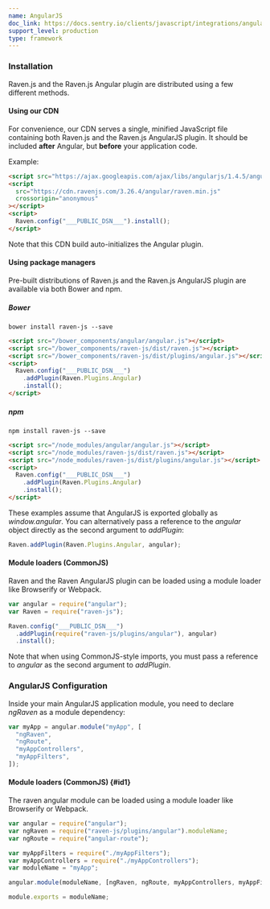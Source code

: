 ```yaml
---
name: AngularJS
doc_link: https://docs.sentry.io/clients/javascript/integrations/angularjs/
support_level: production
type: framework
---
```


### Installation

Raven.js and the Raven.js Angular plugin are distributed using a few different methods.

#### Using our CDN

For convenience, our CDN serves a single, minified JavaScript file containing both Raven.js and the Raven.js AngularJS plugin. It should be included **after** Angular, but **before** your application code.

Example:

```html
<script src="https://ajax.googleapis.com/ajax/libs/angularjs/1.4.5/angular.min.js"></script>
<script
  src="https://cdn.ravenjs.com/3.26.4/angular/raven.min.js"
  crossorigin="anonymous"
></script>
<script>
  Raven.config("___PUBLIC_DSN___").install();
</script>
```

Note that this CDN build auto-initializes the Angular plugin.

#### Using package managers

Pre-built distributions of Raven.js and the Raven.js AngularJS plugin are available via both Bower and npm.

##### Bower

```shell
bower install raven-js --save
```

```html
<script src="/bower_components/angular/angular.js"></script>
<script src="/bower_components/raven-js/dist/raven.js"></script>
<script src="/bower_components/raven-js/dist/plugins/angular.js"></script>
<script>
  Raven.config("___PUBLIC_DSN___")
    .addPlugin(Raven.Plugins.Angular)
    .install();
</script>
```

##### npm

```shell
npm install raven-js --save
```

```html
<script src="/node_modules/angular/angular.js"></script>
<script src="/node_modules/raven-js/dist/raven.js"></script>
<script src="/node_modules/raven-js/dist/plugins/angular.js"></script>
<script>
  Raven.config("___PUBLIC_DSN___")
    .addPlugin(Raven.Plugins.Angular)
    .install();
</script>
```

These examples assume that AngularJS is exported globally as _window.angular_. You can alternatively pass a reference to the _angular_ object directly as the second argument to _addPlugin_:

```javascript
Raven.addPlugin(Raven.Plugins.Angular, angular);
```

#### Module loaders (CommonJS)

Raven and the Raven AngularJS plugin can be loaded using a module loader like Browserify or Webpack.

```javascript
var angular = require("angular");
var Raven = require("raven-js");

Raven.config("___PUBLIC_DSN___")
  .addPlugin(require("raven-js/plugins/angular"), angular)
  .install();
```

Note that when using CommonJS-style imports, you must pass a reference to _angular_ as the second argument to _addPlugin_.

### AngularJS Configuration

Inside your main AngularJS application module, you need to declare _ngRaven_ as a module dependency:

```javascript
var myApp = angular.module("myApp", [
  "ngRaven",
  "ngRoute",
  "myAppControllers",
  "myAppFilters",
]);
```

#### Module loaders (CommonJS) {#id1}

The raven angular module can be loaded using a module loader like Browserify or Webpack.

```javascript
var angular = require("angular");
var ngRaven = require("raven-js/plugins/angular").moduleName;
var ngRoute = require("angular-route");

var myAppFilters = require("./myAppFilters");
var myAppControllers = require("./myAppControllers");
var moduleName = "myApp";

angular.module(moduleName, [ngRaven, ngRoute, myAppControllers, myAppFilters]);

module.exports = moduleName;
```

<!-- TODO-ADD-VERIFICATION-EXAMPLE -->
